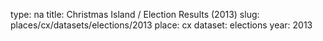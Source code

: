 type: na
title: Christmas Island / Election Results (2013)
slug: places/cx/datasets/elections/2013
place: cx
dataset: elections
year: 2013

